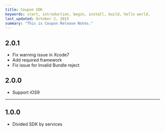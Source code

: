 ```yaml
---
title: Coupon SDK
keywords: start, introduction, begin, install, build, hello world,
last_updated: October 2, 2015
summary: "This is Coupon Release Notes."
---
```


## 2.0.1
* Fix warning issue in Xcode7
* Add required framework
* Fix issue for Invalid Bundle reject

## 2.0.0
* Support iOS9

---

## 1.0.0
* Divided SDK by services